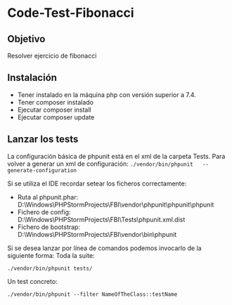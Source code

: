# Code-Test-Fibonacci

## Objetivo
Resolver ejercicio de fibonacci

## Instalación
* Tener instalado en la máquina php con versión superior a 7.4. 
* Tener composer instalado
* Ejecutar composer install
* Ejecutar composer update
 
## Lanzar los tests 
La configuración básica de phpunit está en el xml de la carpeta Tests. Para volver a generar un xml de configuración: 
``
./vendor/bin/phpunit   --generate-configuration
``

Si se utiliza el IDE recordar setear los ficheros correctamente: 
* Ruta al phpunit.phar: D:\Windows\PHPStormProjects\FBI\vendor\phpunit\phpunit\phpunit
* Fichero de config: D:\Windows\PHPStormProjects\FBI\Tests\phpunit.xml.dist
* Fichero de bootstrap: D:\Windows\PHPStormProjects\FBI\vendor\bin\phpunit

Si se desea lanzar por línea de comandos podemos invocarlo de la siguiente forma: 
Toda la suite:

``
./vendor/bin/phpunit tests/
``

Un test concreto: 

``
./vendor/bin/phpunit --filter NameOfTheClass::testName
``

